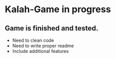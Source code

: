 # Kalah-Game in progress
 ## Game is finished and tested.
 
- Need to clean code
- Need to write proper readme
- Include additional features
